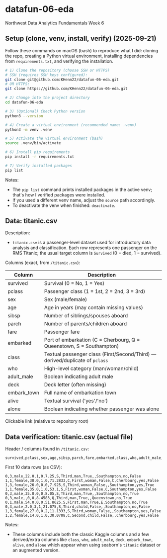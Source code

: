 # datafun-06-eda
Northwest Data Analytics Fundamentals Week 6

## Setup (clone, venv, install, verify) (2025-09-21)

Follow these commands on macOS (bash) to reproduce what I did: cloning the repo, creating a Python virtual environment, installing dependencies from `requirements.txt`, and verifying the installation.

```bash
# 1) Clone the repository (choose SSH or HTTPS)
# SSH (requires SSH keys configured):
git clone git@github.com:KHenn22/datafun-06-eda.git
# OR HTTPS:
git clone https://github.com/KHenn22/datafun-06-eda.git

# 2) Change into the project directory
cd datafun-06-eda

# 3) (Optional) Check Python version
python3 --version

# 4) Create a virtual environment (recommended name: .venv)
python3 -m venv .venv

# 5) Activate the virtual environment (bash)
source .venv/bin/activate

# 6) Install pip requirements
pip install -r requirements.txt

# 7) Verify installed packages
pip list
```

Notes:
- The `pip list` command prints installed packages in the active venv; that's how I verified packages were installed.
- If you used a different venv name, adjust the `source` path accordingly.
- To deactivate the venv when finished: `deactivate`.

## Data: titanic.csv

Description:

- `titanic.csv` is a passenger-level dataset used for introductory data analysis and classification. Each row represents one passenger on the RMS Titanic; the usual target column is `Survived` (0 = died, 1 = survived).


Columns (exact, from `/titanic.csv`):

| Column | Description |
|---|---|
| survived | Survival (0 = No, 1 = Yes) |
| pclass | Passenger class (1 = 1st, 2 = 2nd, 3 = 3rd) |
| sex | Sex (male/female) |
| age | Age in years (may contain missing values) |
| sibsp | Number of siblings/spouses aboard |
| parch | Number of parents/children aboard |
| fare | Passenger fare |
| embarked | Port of embarkation (C = Cherbourg, Q = Queenstown, S = Southampton) |
| class | Textual passenger class (First/Second/Third) — derived/duplicate of `pclass` |
| who | High-level category (man/woman/child) |
| adult_male | Boolean indicating adult male |
| deck | Deck letter (often missing) |
| embark_town | Full name of embarkation town |
| alive | Textual survival ('yes'/'no') |
| alone | Boolean indicating whether passenger was alone |

Clickable link (relative to repository root)

## Data verification: titanic.csv (actual file)

Header / columns found in `/titanic.csv`:

```
survived,pclass,sex,age,sibsp,parch,fare,embarked,class,who,adult_male,deck,embark_town,alive,alone
```

First 10 data rows (as CSV):

```csv
0,3,male,22.0,1,0,7.25,S,Third,man,True,,Southampton,no,False
1,1,female,38.0,1,0,71.2833,C,First,woman,False,C,Cherbourg,yes,False
1,3,female,26.0,0,0,7.925,S,Third,woman,False,,Southampton,yes,True
1,1,female,35.0,1,0,53.1,S,First,woman,False,C,Southampton,yes,False
0,3,male,35.0,0,0,8.05,S,Third,man,True,,Southampton,no,True
0,3,male,,0,0,8.4583,Q,Third,man,True,,Queenstown,no,True
0,1,male,54.0,0,0,51.8625,S,First,man,True,E,Southampton,no,True
0,3,male,2.0,3,1,21.075,S,Third,child,False,,Southampton,no,False
1,3,female,27.0,0,2,11.1333,S,Third,woman,False,,Southampton,yes,False
1,2,female,14.0,1,0,30.0708,C,Second,child,False,,Cherbourg,yes,False
```

Notes:
- These columns include both the classic Kaggle columns and a few derived/extra columns like `class`, `who`, `adult_male`, `deck`, `embark_town`, `alive`, and `alone` which appear when using seaborn's `titanic` dataset or an augmented version.

